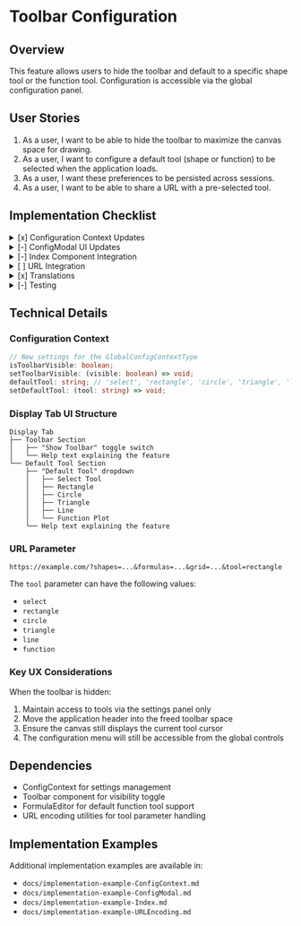 # Toolbar Configuration

## Overview

This feature allows users to hide the toolbar and default to a specific shape tool or the function tool. Configuration is accessible via the global configuration panel.

## User Stories

1. As a user, I want to be able to hide the toolbar to maximize the canvas space for drawing.
2. As a user, I want to configure a default tool (shape or function) to be selected when the application loads.
3. As a user, I want these preferences to be persisted across sessions.
4. As a user, I want to be able to share a URL with a pre-selected tool.

## Implementation Checklist

<details>
<summary>[x] Configuration Context Updates</summary>

- [x] Add `isToolbarVisible` boolean setting (default: true)
- [x] Add `defaultTool` string setting for tool selection
- [x] Add setter functions for both settings
- [x] Implement localStorage persistence
- [x] Update type definitions
</details>

<details>
<summary>[-] ConfigModal UI Updates</summary>

- [x] Add "Display" tab to configuration modal
- [x] Add toolbar visibility toggle switch
- [ ] Add default tool dropdown selection
- [x] Create appropriate labeling and help text
</details>

<details>
<summary>[-] Index Component Integration</summary>

- [x] Conditionally render toolbar based on visibility setting
- [-] ~~Add toolbar toggle button when toolbar is hidden~~ (UI requires settings panel)
- [ ] Initialize with default tool on application load
- [ ] Support function tool default with auto-opening formula editor
- [ ] Add keyboard shortcut for toggling toolbar (optional)
</details>

<details>
<summary>[ ] URL Integration</summary>

- [ ] Add tool selection parameter to URL encoding functions
- [ ] Parse tool parameter from URL on application load
- [ ] Apply tool selection from URL or fall back to user preference
- [ ] Update URL when tool selection changes
</details>

<details>
<summary>[x] Translations</summary>

- [x] Add translation keys for new UI elements
- [x] Update all supported language files
</details>

<details>
<summary>[-] Testing</summary>

- [x] Unit tests for context functionality (Partially done)
- [x] Component tests for ConfigModal UI
- [x] Integration tests for toolbar visibility (Partially done)
- [x] Test default tool selection behavior (Partially done)
- [ ] Test URL tool parameter functionality
- [ ] E2E tests for hidden toolbar workflow
</details>

## Technical Details

### Configuration Context

```typescript
// New settings for the GlobalConfigContextType
isToolbarVisible: boolean;
setToolbarVisible: (visible: boolean) => void;
defaultTool: string; // 'select', 'rectangle', 'circle', 'triangle', 'line', 'function'
setDefaultTool: (tool: string) => void;
```

### Display Tab UI Structure

```
Display Tab
├── Toolbar Section
│   ├── "Show Toolbar" toggle switch
│   └── Help text explaining the feature
└── Default Tool Section
    ├── "Default Tool" dropdown
    │   ├── Select Tool
    │   ├── Rectangle
    │   ├── Circle
    │   ├── Triangle
    │   ├── Line
    │   └── Function Plot
    └── Help text explaining the feature
```

### URL Parameter

```
https://example.com/?shapes=...&formulas=...&grid=...&tool=rectangle
```

The `tool` parameter can have the following values:
- `select`
- `rectangle`
- `circle`
- `triangle`
- `line`
- `function`

### Key UX Considerations

When the toolbar is hidden:
1. Maintain access to tools via the settings panel only
2. Move the application header into the freed toolbar space
3. Ensure the canvas still displays the current tool cursor
4. The configuration menu will still be accessible from the global controls

## Dependencies

- ConfigContext for settings management
- Toolbar component for visibility toggle
- FormulaEditor for default function tool support
- URL encoding utilities for tool parameter handling

## Implementation Examples

Additional implementation examples are available in:
- `docs/implementation-example-ConfigContext.md`
- `docs/implementation-example-ConfigModal.md`
- `docs/implementation-example-Index.md`
- `docs/implementation-example-URLEncoding.md` 